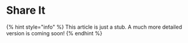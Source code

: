 # Share It

{% hint style="info" %}
This article is just a stub. A much more detailed version is coming soon!
{% endhint %}




